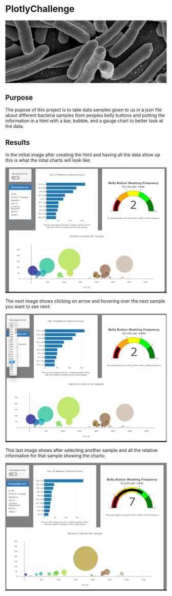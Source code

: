 # PlotlyChallenge
![image](https://github.com/CodyMorin25/PlotlyChallenge/blob/main/images/EscherichiaColi_NIAID.jpg)

## Purpose

The pupose of this project is to take data samples given to us in a json file about different bacteria samples from peoples belly buttons and putting the information in a html with a bar, bubble, and a gauge chart to better look at the data.

## Results

In the intital image after creating the html and having all the data show up this is what the inital charts will look like:

![image](https://github.com/CodyMorin25/PlotlyChallenge/blob/main/images/initaldata.png)

The next image shows clicking on arrow and hovering over the next sample you want to see next:

![image](https://github.com/CodyMorin25/PlotlyChallenge/blob/main/images/dropdownworking.png)

This last image shows after selecting another sample and all the relative information for that sample showing the charts:

![image](https://github.com/CodyMorin25/PlotlyChallenge/blob/main/images/newdata.png)
